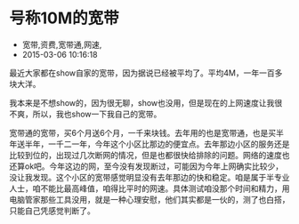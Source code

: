 # 号称10M的宽带
- 宽带,资费,宽带通,网速,
- 2015-03-06 10:16:18

最近大家都在show自家的宽带，因为据说已经被平均了。平均4M，一年一百多块大洋。



我本来是不想show的，因为很无聊，show也没用，但是现在的上网速度让我很不爽，所以，我也show一下我自己的宽带。

宽带通的宽带，买6个月送6个月，一千来块钱。去年用的也是宽带通，也是买半年送半年，一千二一年，今年这个小区比那边的便宜点。去年那边小区的服务还是比较到位的，出现过几次断网的情况，但是也都很快给排除的问题。网络的速度也还算ok吧。今年这边的网，至今没有发现断过，可能因为今年上网确实比较少，没让我发现。这个小区的宽带感觉明显没有去年那边的快和稳定。咱是属于半专业人士，咱不能比最高峰值，咱得比平时的网速。具体测试咱没那个时间和精力，用电脑管家那些工具没用，就是一种心理安慰，他们其实都是一伙的，测了也白搭，只能自己凭感觉判断了。
